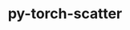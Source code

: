 ---
title: "py-torch-scatter"
layout: cache
categories: [package, develop]
meta: {"versions": ["2.0.5"], "compilers": ["apple-clang@=15.0.0", "gcc@=11.4.0"], "oss": ["ubuntu22.04", "ventura"], "platforms": ["darwin", "linux"], "targets": ["aarch64", "x86_64_v3"], "stacks": ["ml-darwin-aarch64-mps", "ml-linux-x86_64-cpu", "ml-linux-x86_64-cuda", "ml-linux-x86_64-rocm", "root"], "num_specs": 48, "num_specs_by_stack": {"ml-darwin-aarch64-mps": 12, "root": 48, "ml-linux-x86_64-cpu": 12, "ml-linux-x86_64-cuda": 12, "ml-linux-x86_64-rocm": 12}}
spec_details: [{"hash": "nojgepc5jj3oaykunjihqy2ygip2ovda", "compiler": "apple-clang@=15.0.0", "versions": ["2.0.5"], "os": "ventura", "platform": "darwin", "target": "aarch64", "variants": ["build_system=python_pip", "~cuda"], "stacks": ["ml-darwin-aarch64-mps", "root"], "size": "-", "tarball": "https://binaries.spack.io/develop/build_cache/darwin-ventura-aarch64/apple-clang-15.0.0/py-torch-scatter-2.0.5/darwin-ventura-aarch64-apple-clang-15.0.0-py-torch-scatter-2.0.5-nojgepc5jj3oaykunjihqy2ygip2ovda.spack"}, {"hash": "au5bplxkgvsehevlxyjh4rlntpwigfzj", "compiler": "apple-clang@=15.0.0", "versions": ["2.0.5"], "os": "ventura", "platform": "darwin", "target": "aarch64", "variants": ["build_system=python_pip", "~cuda"], "stacks": ["ml-darwin-aarch64-mps", "root"], "size": "-", "tarball": "https://binaries.spack.io/develop/build_cache/darwin-ventura-aarch64/apple-clang-15.0.0/py-torch-scatter-2.0.5/darwin-ventura-aarch64-apple-clang-15.0.0-py-torch-scatter-2.0.5-au5bplxkgvsehevlxyjh4rlntpwigfzj.spack"}, {"hash": "cd4iqliuumywcqwc6g4bocvom3dvq6tl", "compiler": "apple-clang@=15.0.0", "versions": ["2.0.5"], "os": "ventura", "platform": "darwin", "target": "aarch64", "variants": ["build_system=python_pip", "~cuda"], "stacks": ["ml-darwin-aarch64-mps", "root"], "size": "-", "tarball": "https://binaries.spack.io/develop/build_cache/darwin-ventura-aarch64/apple-clang-15.0.0/py-torch-scatter-2.0.5/darwin-ventura-aarch64-apple-clang-15.0.0-py-torch-scatter-2.0.5-cd4iqliuumywcqwc6g4bocvom3dvq6tl.spack"}, {"hash": "guvpuohlclu3zant7b7f44a2nr5f3o4q", "compiler": "apple-clang@=15.0.0", "versions": ["2.0.5"], "os": "ventura", "platform": "darwin", "target": "aarch64", "variants": ["build_system=python_pip", "~cuda"], "stacks": ["ml-darwin-aarch64-mps", "root"], "size": "-", "tarball": "https://binaries.spack.io/develop/build_cache/darwin-ventura-aarch64/apple-clang-15.0.0/py-torch-scatter-2.0.5/darwin-ventura-aarch64-apple-clang-15.0.0-py-torch-scatter-2.0.5-guvpuohlclu3zant7b7f44a2nr5f3o4q.spack"}, {"hash": "aycrvkoymg3zu74reyvlaqhxjqhuio7p", "compiler": "apple-clang@=15.0.0", "versions": ["2.0.5"], "os": "ventura", "platform": "darwin", "target": "aarch64", "variants": ["build_system=python_pip", "~cuda"], "stacks": ["ml-darwin-aarch64-mps", "root"], "size": "-", "tarball": "https://binaries.spack.io/develop/build_cache/darwin-ventura-aarch64/apple-clang-15.0.0/py-torch-scatter-2.0.5/darwin-ventura-aarch64-apple-clang-15.0.0-py-torch-scatter-2.0.5-aycrvkoymg3zu74reyvlaqhxjqhuio7p.spack"}, {"hash": "m7mynjm3gj5dm6khmrbr2uf4pl26bejm", "compiler": "apple-clang@=15.0.0", "versions": ["2.0.5"], "os": "ventura", "platform": "darwin", "target": "aarch64", "variants": ["build_system=python_pip", "~cuda"], "stacks": ["ml-darwin-aarch64-mps", "root"], "size": "-", "tarball": "https://binaries.spack.io/develop/build_cache/darwin-ventura-aarch64/apple-clang-15.0.0/py-torch-scatter-2.0.5/darwin-ventura-aarch64-apple-clang-15.0.0-py-torch-scatter-2.0.5-m7mynjm3gj5dm6khmrbr2uf4pl26bejm.spack"}, {"hash": "pwcj2n4phnioj3xzhtlckkugkwy2uv7n", "compiler": "apple-clang@=15.0.0", "versions": ["2.0.5"], "os": "ventura", "platform": "darwin", "target": "aarch64", "variants": ["build_system=python_pip", "~cuda"], "stacks": ["ml-darwin-aarch64-mps", "root"], "size": "-", "tarball": "https://binaries.spack.io/develop/build_cache/darwin-ventura-aarch64/apple-clang-15.0.0/py-torch-scatter-2.0.5/darwin-ventura-aarch64-apple-clang-15.0.0-py-torch-scatter-2.0.5-pwcj2n4phnioj3xzhtlckkugkwy2uv7n.spack"}, {"hash": "nytgzknr6ymrewi57nridf4kmhdt3m6h", "compiler": "apple-clang@=15.0.0", "versions": ["2.0.5"], "os": "ventura", "platform": "darwin", "target": "aarch64", "variants": ["build_system=python_pip", "~cuda"], "stacks": ["ml-darwin-aarch64-mps", "root"], "size": "-", "tarball": "https://binaries.spack.io/develop/build_cache/darwin-ventura-aarch64/apple-clang-15.0.0/py-torch-scatter-2.0.5/darwin-ventura-aarch64-apple-clang-15.0.0-py-torch-scatter-2.0.5-nytgzknr6ymrewi57nridf4kmhdt3m6h.spack"}, {"hash": "vd6y2hz5ymnxrau4737x7p3end4mgvye", "compiler": "apple-clang@=15.0.0", "versions": ["2.0.5"], "os": "ventura", "platform": "darwin", "target": "aarch64", "variants": ["build_system=python_pip", "~cuda"], "stacks": ["ml-darwin-aarch64-mps", "root"], "size": "-", "tarball": "https://binaries.spack.io/develop/build_cache/darwin-ventura-aarch64/apple-clang-15.0.0/py-torch-scatter-2.0.5/darwin-ventura-aarch64-apple-clang-15.0.0-py-torch-scatter-2.0.5-vd6y2hz5ymnxrau4737x7p3end4mgvye.spack"}, {"hash": "t4rrcouiojvwxx3kwpii2thcyq6j4ikb", "compiler": "apple-clang@=15.0.0", "versions": ["2.0.5"], "os": "ventura", "platform": "darwin", "target": "aarch64", "variants": ["build_system=python_pip", "~cuda"], "stacks": ["ml-darwin-aarch64-mps", "root"], "size": "-", "tarball": "https://binaries.spack.io/develop/build_cache/darwin-ventura-aarch64/apple-clang-15.0.0/py-torch-scatter-2.0.5/darwin-ventura-aarch64-apple-clang-15.0.0-py-torch-scatter-2.0.5-t4rrcouiojvwxx3kwpii2thcyq6j4ikb.spack"}, {"hash": "nh5vm4ob6x4wzguxd2dkwh3a2hqiplsn", "compiler": "apple-clang@=15.0.0", "versions": ["2.0.5"], "os": "ventura", "platform": "darwin", "target": "aarch64", "variants": ["build_system=python_pip", "~cuda"], "stacks": ["ml-darwin-aarch64-mps", "root"], "size": "-", "tarball": "https://binaries.spack.io/develop/build_cache/darwin-ventura-aarch64/apple-clang-15.0.0/py-torch-scatter-2.0.5/darwin-ventura-aarch64-apple-clang-15.0.0-py-torch-scatter-2.0.5-nh5vm4ob6x4wzguxd2dkwh3a2hqiplsn.spack"}, {"hash": "fvjqmsunuespdjpihjnggxbzen3fs2qw", "compiler": "apple-clang@=15.0.0", "versions": ["2.0.5"], "os": "ventura", "platform": "darwin", "target": "aarch64", "variants": ["build_system=python_pip", "~cuda"], "stacks": ["ml-darwin-aarch64-mps", "root"], "size": "-", "tarball": "https://binaries.spack.io/develop/build_cache/darwin-ventura-aarch64/apple-clang-15.0.0/py-torch-scatter-2.0.5/darwin-ventura-aarch64-apple-clang-15.0.0-py-torch-scatter-2.0.5-fvjqmsunuespdjpihjnggxbzen3fs2qw.spack"}, {"hash": "gnb2lqe3mwratswk4sbn2wfcpkvz7voq", "compiler": "gcc@=11.4.0", "versions": ["2.0.5"], "os": "ubuntu22.04", "platform": "linux", "target": "x86_64_v3", "variants": ["build_system=python_pip", "~cuda"], "stacks": ["ml-linux-x86_64-cpu", "root"], "size": "-", "tarball": "https://binaries.spack.io/develop/build_cache/linux-ubuntu22.04-x86_64_v3/gcc-11.4.0/py-torch-scatter-2.0.5/linux-ubuntu22.04-x86_64_v3-gcc-11.4.0-py-torch-scatter-2.0.5-gnb2lqe3mwratswk4sbn2wfcpkvz7voq.spack"}, {"hash": "mculwudcxtickfh4gkr2beq4urxgkv2f", "compiler": "gcc@=11.4.0", "versions": ["2.0.5"], "os": "ubuntu22.04", "platform": "linux", "target": "x86_64_v3", "variants": ["build_system=python_pip", "+cuda"], "stacks": ["ml-linux-x86_64-cuda", "root"], "size": "-", "tarball": "https://binaries.spack.io/develop/build_cache/linux-ubuntu22.04-x86_64_v3/gcc-11.4.0/py-torch-scatter-2.0.5/linux-ubuntu22.04-x86_64_v3-gcc-11.4.0-py-torch-scatter-2.0.5-mculwudcxtickfh4gkr2beq4urxgkv2f.spack"}, {"hash": "lmbpmtepcbvjfs5wuijzzhsshaat6vm4", "compiler": "gcc@=11.4.0", "versions": ["2.0.5"], "os": "ubuntu22.04", "platform": "linux", "target": "x86_64_v3", "variants": ["build_system=python_pip", "~cuda"], "stacks": ["ml-linux-x86_64-rocm", "root"], "size": "-", "tarball": "https://binaries.spack.io/develop/build_cache/linux-ubuntu22.04-x86_64_v3/gcc-11.4.0/py-torch-scatter-2.0.5/linux-ubuntu22.04-x86_64_v3-gcc-11.4.0-py-torch-scatter-2.0.5-lmbpmtepcbvjfs5wuijzzhsshaat6vm4.spack"}, {"hash": "5zg6roo7u2pp4b245pfdzvpo7bj2y2zz", "compiler": "gcc@=11.4.0", "versions": ["2.0.5"], "os": "ubuntu22.04", "platform": "linux", "target": "x86_64_v3", "variants": ["build_system=python_pip", "~cuda"], "stacks": ["ml-linux-x86_64-rocm", "root"], "size": "-", "tarball": "https://binaries.spack.io/develop/build_cache/linux-ubuntu22.04-x86_64_v3/gcc-11.4.0/py-torch-scatter-2.0.5/linux-ubuntu22.04-x86_64_v3-gcc-11.4.0-py-torch-scatter-2.0.5-5zg6roo7u2pp4b245pfdzvpo7bj2y2zz.spack"}, {"hash": "2yuirge23qhq5epoh6vvablqkdfdlsst", "compiler": "gcc@=11.4.0", "versions": ["2.0.5"], "os": "ubuntu22.04", "platform": "linux", "target": "x86_64_v3", "variants": ["build_system=python_pip", "~cuda"], "stacks": ["ml-linux-x86_64-rocm", "root"], "size": "-", "tarball": "https://binaries.spack.io/develop/build_cache/linux-ubuntu22.04-x86_64_v3/gcc-11.4.0/py-torch-scatter-2.0.5/linux-ubuntu22.04-x86_64_v3-gcc-11.4.0-py-torch-scatter-2.0.5-2yuirge23qhq5epoh6vvablqkdfdlsst.spack"}, {"hash": "chiik5r3binray7ir3lplzxit3x73dcd", "compiler": "gcc@=11.4.0", "versions": ["2.0.5"], "os": "ubuntu22.04", "platform": "linux", "target": "x86_64_v3", "variants": ["build_system=python_pip", "+cuda"], "stacks": ["ml-linux-x86_64-cuda", "root"], "size": "-", "tarball": "https://binaries.spack.io/develop/build_cache/linux-ubuntu22.04-x86_64_v3/gcc-11.4.0/py-torch-scatter-2.0.5/linux-ubuntu22.04-x86_64_v3-gcc-11.4.0-py-torch-scatter-2.0.5-chiik5r3binray7ir3lplzxit3x73dcd.spack"}, {"hash": "a65sww6bdjyvsat45o6cp5o3loif5kpx", "compiler": "gcc@=11.4.0", "versions": ["2.0.5"], "os": "ubuntu22.04", "platform": "linux", "target": "x86_64_v3", "variants": ["build_system=python_pip", "~cuda"], "stacks": ["ml-linux-x86_64-rocm", "root"], "size": "-", "tarball": "https://binaries.spack.io/develop/build_cache/linux-ubuntu22.04-x86_64_v3/gcc-11.4.0/py-torch-scatter-2.0.5/linux-ubuntu22.04-x86_64_v3-gcc-11.4.0-py-torch-scatter-2.0.5-a65sww6bdjyvsat45o6cp5o3loif5kpx.spack"}, {"hash": "dg4my656bc2ja6lbcawxmhmc2hb4bgsu", "compiler": "gcc@=11.4.0", "versions": ["2.0.5"], "os": "ubuntu22.04", "platform": "linux", "target": "x86_64_v3", "variants": ["build_system=python_pip", "~cuda"], "stacks": ["ml-linux-x86_64-cpu", "root"], "size": "-", "tarball": "https://binaries.spack.io/develop/build_cache/linux-ubuntu22.04-x86_64_v3/gcc-11.4.0/py-torch-scatter-2.0.5/linux-ubuntu22.04-x86_64_v3-gcc-11.4.0-py-torch-scatter-2.0.5-dg4my656bc2ja6lbcawxmhmc2hb4bgsu.spack"}, {"hash": "jlgvuj3cqpb3qm3lm2d7y5peebx633xh", "compiler": "gcc@=11.4.0", "versions": ["2.0.5"], "os": "ubuntu22.04", "platform": "linux", "target": "x86_64_v3", "variants": ["build_system=python_pip", "~cuda"], "stacks": ["ml-linux-x86_64-cpu", "root"], "size": "-", "tarball": "https://binaries.spack.io/develop/build_cache/linux-ubuntu22.04-x86_64_v3/gcc-11.4.0/py-torch-scatter-2.0.5/linux-ubuntu22.04-x86_64_v3-gcc-11.4.0-py-torch-scatter-2.0.5-jlgvuj3cqpb3qm3lm2d7y5peebx633xh.spack"}, {"hash": "vzkkvet4u32ruizcdojcvitcdedssb6v", "compiler": "gcc@=11.4.0", "versions": ["2.0.5"], "os": "ubuntu22.04", "platform": "linux", "target": "x86_64_v3", "variants": ["build_system=python_pip", "~cuda"], "stacks": ["ml-linux-x86_64-rocm", "root"], "size": "-", "tarball": "https://binaries.spack.io/develop/build_cache/linux-ubuntu22.04-x86_64_v3/gcc-11.4.0/py-torch-scatter-2.0.5/linux-ubuntu22.04-x86_64_v3-gcc-11.4.0-py-torch-scatter-2.0.5-vzkkvet4u32ruizcdojcvitcdedssb6v.spack"}, {"hash": "gxn3d5kx74rsra6nxwdrx2hwb6z7jif4", "compiler": "gcc@=11.4.0", "versions": ["2.0.5"], "os": "ubuntu22.04", "platform": "linux", "target": "x86_64_v3", "variants": ["build_system=python_pip", "~cuda"], "stacks": ["ml-linux-x86_64-cpu", "root"], "size": "-", "tarball": "https://binaries.spack.io/develop/build_cache/linux-ubuntu22.04-x86_64_v3/gcc-11.4.0/py-torch-scatter-2.0.5/linux-ubuntu22.04-x86_64_v3-gcc-11.4.0-py-torch-scatter-2.0.5-gxn3d5kx74rsra6nxwdrx2hwb6z7jif4.spack"}, {"hash": "uwqcsd54s7o5o4v5ms3osfvfjkgfvmcv", "compiler": "gcc@=11.4.0", "versions": ["2.0.5"], "os": "ubuntu22.04", "platform": "linux", "target": "x86_64_v3", "variants": ["build_system=python_pip", "~cuda"], "stacks": ["ml-linux-x86_64-cpu", "root"], "size": "-", "tarball": "https://binaries.spack.io/develop/build_cache/linux-ubuntu22.04-x86_64_v3/gcc-11.4.0/py-torch-scatter-2.0.5/linux-ubuntu22.04-x86_64_v3-gcc-11.4.0-py-torch-scatter-2.0.5-uwqcsd54s7o5o4v5ms3osfvfjkgfvmcv.spack"}, {"hash": "ln67bmdq37u2wvjhuv7rsjtdudh4ukjy", "compiler": "gcc@=11.4.0", "versions": ["2.0.5"], "os": "ubuntu22.04", "platform": "linux", "target": "x86_64_v3", "variants": ["build_system=python_pip", "~cuda"], "stacks": ["ml-linux-x86_64-rocm", "root"], "size": "-", "tarball": "https://binaries.spack.io/develop/build_cache/linux-ubuntu22.04-x86_64_v3/gcc-11.4.0/py-torch-scatter-2.0.5/linux-ubuntu22.04-x86_64_v3-gcc-11.4.0-py-torch-scatter-2.0.5-ln67bmdq37u2wvjhuv7rsjtdudh4ukjy.spack"}, {"hash": "cx6hh7mkep4dphwdb3lgg53dkintqhf3", "compiler": "gcc@=11.4.0", "versions": ["2.0.5"], "os": "ubuntu22.04", "platform": "linux", "target": "x86_64_v3", "variants": ["build_system=python_pip", "+cuda"], "stacks": ["ml-linux-x86_64-cuda", "root"], "size": "-", "tarball": "https://binaries.spack.io/develop/build_cache/linux-ubuntu22.04-x86_64_v3/gcc-11.4.0/py-torch-scatter-2.0.5/linux-ubuntu22.04-x86_64_v3-gcc-11.4.0-py-torch-scatter-2.0.5-cx6hh7mkep4dphwdb3lgg53dkintqhf3.spack"}, {"hash": "eaizs4ttrcitk7rz5lcfoozmn2cx4pjm", "compiler": "gcc@=11.4.0", "versions": ["2.0.5"], "os": "ubuntu22.04", "platform": "linux", "target": "x86_64_v3", "variants": ["build_system=python_pip", "~cuda"], "stacks": ["ml-linux-x86_64-cpu", "root"], "size": "-", "tarball": "https://binaries.spack.io/develop/build_cache/linux-ubuntu22.04-x86_64_v3/gcc-11.4.0/py-torch-scatter-2.0.5/linux-ubuntu22.04-x86_64_v3-gcc-11.4.0-py-torch-scatter-2.0.5-eaizs4ttrcitk7rz5lcfoozmn2cx4pjm.spack"}, {"hash": "f22irrx5s2iudkl6nstj23fa76ieya22", "compiler": "gcc@=11.4.0", "versions": ["2.0.5"], "os": "ubuntu22.04", "platform": "linux", "target": "x86_64_v3", "variants": ["build_system=python_pip", "+cuda"], "stacks": ["ml-linux-x86_64-cuda", "root"], "size": "-", "tarball": "https://binaries.spack.io/develop/build_cache/linux-ubuntu22.04-x86_64_v3/gcc-11.4.0/py-torch-scatter-2.0.5/linux-ubuntu22.04-x86_64_v3-gcc-11.4.0-py-torch-scatter-2.0.5-f22irrx5s2iudkl6nstj23fa76ieya22.spack"}, {"hash": "b5j4t35vgbkalryc2ogzvjtkqkrn37ck", "compiler": "gcc@=11.4.0", "versions": ["2.0.5"], "os": "ubuntu22.04", "platform": "linux", "target": "x86_64_v3", "variants": ["build_system=python_pip", "~cuda"], "stacks": ["ml-linux-x86_64-cpu", "root"], "size": "-", "tarball": "https://binaries.spack.io/develop/build_cache/linux-ubuntu22.04-x86_64_v3/gcc-11.4.0/py-torch-scatter-2.0.5/linux-ubuntu22.04-x86_64_v3-gcc-11.4.0-py-torch-scatter-2.0.5-b5j4t35vgbkalryc2ogzvjtkqkrn37ck.spack"}, {"hash": "iya34m4kfg7uoi7ulzqoitlmyakgs4js", "compiler": "gcc@=11.4.0", "versions": ["2.0.5"], "os": "ubuntu22.04", "platform": "linux", "target": "x86_64_v3", "variants": ["build_system=python_pip", "+cuda"], "stacks": ["ml-linux-x86_64-cuda", "root"], "size": "-", "tarball": "https://binaries.spack.io/develop/build_cache/linux-ubuntu22.04-x86_64_v3/gcc-11.4.0/py-torch-scatter-2.0.5/linux-ubuntu22.04-x86_64_v3-gcc-11.4.0-py-torch-scatter-2.0.5-iya34m4kfg7uoi7ulzqoitlmyakgs4js.spack"}, {"hash": "z5gdurrekklup4pgffde2vq7twtp6tze", "compiler": "gcc@=11.4.0", "versions": ["2.0.5"], "os": "ubuntu22.04", "platform": "linux", "target": "x86_64_v3", "variants": ["build_system=python_pip", "+cuda"], "stacks": ["ml-linux-x86_64-cuda", "root"], "size": "-", "tarball": "https://binaries.spack.io/develop/build_cache/linux-ubuntu22.04-x86_64_v3/gcc-11.4.0/py-torch-scatter-2.0.5/linux-ubuntu22.04-x86_64_v3-gcc-11.4.0-py-torch-scatter-2.0.5-z5gdurrekklup4pgffde2vq7twtp6tze.spack"}, {"hash": "m77ldiqtmuqxl4is2bzn3ubimnqedxii", "compiler": "gcc@=11.4.0", "versions": ["2.0.5"], "os": "ubuntu22.04", "platform": "linux", "target": "x86_64_v3", "variants": ["build_system=python_pip", "~cuda"], "stacks": ["ml-linux-x86_64-rocm", "root"], "size": "-", "tarball": "https://binaries.spack.io/develop/build_cache/linux-ubuntu22.04-x86_64_v3/gcc-11.4.0/py-torch-scatter-2.0.5/linux-ubuntu22.04-x86_64_v3-gcc-11.4.0-py-torch-scatter-2.0.5-m77ldiqtmuqxl4is2bzn3ubimnqedxii.spack"}, {"hash": "u3v5ynzy5qgbscexs6u5hmrdltcvij4n", "compiler": "gcc@=11.4.0", "versions": ["2.0.5"], "os": "ubuntu22.04", "platform": "linux", "target": "x86_64_v3", "variants": ["build_system=python_pip", "+cuda"], "stacks": ["ml-linux-x86_64-cuda", "root"], "size": "-", "tarball": "https://binaries.spack.io/develop/build_cache/linux-ubuntu22.04-x86_64_v3/gcc-11.4.0/py-torch-scatter-2.0.5/linux-ubuntu22.04-x86_64_v3-gcc-11.4.0-py-torch-scatter-2.0.5-u3v5ynzy5qgbscexs6u5hmrdltcvij4n.spack"}, {"hash": "ohmq3vueoiwea2gith2om6gmhmf32g7h", "compiler": "gcc@=11.4.0", "versions": ["2.0.5"], "os": "ubuntu22.04", "platform": "linux", "target": "x86_64_v3", "variants": ["build_system=python_pip", "+cuda"], "stacks": ["ml-linux-x86_64-cuda", "root"], "size": "-", "tarball": "https://binaries.spack.io/develop/build_cache/linux-ubuntu22.04-x86_64_v3/gcc-11.4.0/py-torch-scatter-2.0.5/linux-ubuntu22.04-x86_64_v3-gcc-11.4.0-py-torch-scatter-2.0.5-ohmq3vueoiwea2gith2om6gmhmf32g7h.spack"}, {"hash": "pf2cjsejrdtgsann2aasuscwluvkg4gz", "compiler": "gcc@=11.4.0", "versions": ["2.0.5"], "os": "ubuntu22.04", "platform": "linux", "target": "x86_64_v3", "variants": ["build_system=python_pip", "+cuda"], "stacks": ["ml-linux-x86_64-cuda", "root"], "size": "-", "tarball": "https://binaries.spack.io/develop/build_cache/linux-ubuntu22.04-x86_64_v3/gcc-11.4.0/py-torch-scatter-2.0.5/linux-ubuntu22.04-x86_64_v3-gcc-11.4.0-py-torch-scatter-2.0.5-pf2cjsejrdtgsann2aasuscwluvkg4gz.spack"}, {"hash": "s6fbf7uourmbnbae2ebf36ohtv6poqgi", "compiler": "gcc@=11.4.0", "versions": ["2.0.5"], "os": "ubuntu22.04", "platform": "linux", "target": "x86_64_v3", "variants": ["build_system=python_pip", "~cuda"], "stacks": ["ml-linux-x86_64-cpu", "root"], "size": "-", "tarball": "https://binaries.spack.io/develop/build_cache/linux-ubuntu22.04-x86_64_v3/gcc-11.4.0/py-torch-scatter-2.0.5/linux-ubuntu22.04-x86_64_v3-gcc-11.4.0-py-torch-scatter-2.0.5-s6fbf7uourmbnbae2ebf36ohtv6poqgi.spack"}, {"hash": "y7hg2dj6q5nqav6gs4h2z73nc6xse2cc", "compiler": "gcc@=11.4.0", "versions": ["2.0.5"], "os": "ubuntu22.04", "platform": "linux", "target": "x86_64_v3", "variants": ["build_system=python_pip", "~cuda"], "stacks": ["ml-linux-x86_64-cpu", "root"], "size": "-", "tarball": "https://binaries.spack.io/develop/build_cache/linux-ubuntu22.04-x86_64_v3/gcc-11.4.0/py-torch-scatter-2.0.5/linux-ubuntu22.04-x86_64_v3-gcc-11.4.0-py-torch-scatter-2.0.5-y7hg2dj6q5nqav6gs4h2z73nc6xse2cc.spack"}, {"hash": "3log3ka7ngwiills2bvrognmzy3djupi", "compiler": "gcc@=11.4.0", "versions": ["2.0.5"], "os": "ubuntu22.04", "platform": "linux", "target": "x86_64_v3", "variants": ["build_system=python_pip", "~cuda"], "stacks": ["ml-linux-x86_64-rocm", "root"], "size": "-", "tarball": "https://binaries.spack.io/develop/build_cache/linux-ubuntu22.04-x86_64_v3/gcc-11.4.0/py-torch-scatter-2.0.5/linux-ubuntu22.04-x86_64_v3-gcc-11.4.0-py-torch-scatter-2.0.5-3log3ka7ngwiills2bvrognmzy3djupi.spack"}, {"hash": "iycf7ihethixv2uo7aoy23fuuxk63oaz", "compiler": "gcc@=11.4.0", "versions": ["2.0.5"], "os": "ubuntu22.04", "platform": "linux", "target": "x86_64_v3", "variants": ["build_system=python_pip", "+cuda"], "stacks": ["ml-linux-x86_64-cuda", "root"], "size": "-", "tarball": "https://binaries.spack.io/develop/build_cache/linux-ubuntu22.04-x86_64_v3/gcc-11.4.0/py-torch-scatter-2.0.5/linux-ubuntu22.04-x86_64_v3-gcc-11.4.0-py-torch-scatter-2.0.5-iycf7ihethixv2uo7aoy23fuuxk63oaz.spack"}, {"hash": "xk4gxi67ypn5mkporrfwxrmv5sl2nrbz", "compiler": "gcc@=11.4.0", "versions": ["2.0.5"], "os": "ubuntu22.04", "platform": "linux", "target": "x86_64_v3", "variants": ["build_system=python_pip", "~cuda"], "stacks": ["ml-linux-x86_64-cpu", "root"], "size": "-", "tarball": "https://binaries.spack.io/develop/build_cache/linux-ubuntu22.04-x86_64_v3/gcc-11.4.0/py-torch-scatter-2.0.5/linux-ubuntu22.04-x86_64_v3-gcc-11.4.0-py-torch-scatter-2.0.5-xk4gxi67ypn5mkporrfwxrmv5sl2nrbz.spack"}, {"hash": "sany64npnkn2uz3ljsvjgv5mcvppzga5", "compiler": "gcc@=11.4.0", "versions": ["2.0.5"], "os": "ubuntu22.04", "platform": "linux", "target": "x86_64_v3", "variants": ["build_system=python_pip", "~cuda"], "stacks": ["ml-linux-x86_64-cpu", "root"], "size": "-", "tarball": "https://binaries.spack.io/develop/build_cache/linux-ubuntu22.04-x86_64_v3/gcc-11.4.0/py-torch-scatter-2.0.5/linux-ubuntu22.04-x86_64_v3-gcc-11.4.0-py-torch-scatter-2.0.5-sany64npnkn2uz3ljsvjgv5mcvppzga5.spack"}, {"hash": "ij65cfvg4vymx6ohabfuijddjffk6lsy", "compiler": "gcc@=11.4.0", "versions": ["2.0.5"], "os": "ubuntu22.04", "platform": "linux", "target": "x86_64_v3", "variants": ["build_system=python_pip", "~cuda"], "stacks": ["ml-linux-x86_64-rocm", "root"], "size": "-", "tarball": "https://binaries.spack.io/develop/build_cache/linux-ubuntu22.04-x86_64_v3/gcc-11.4.0/py-torch-scatter-2.0.5/linux-ubuntu22.04-x86_64_v3-gcc-11.4.0-py-torch-scatter-2.0.5-ij65cfvg4vymx6ohabfuijddjffk6lsy.spack"}, {"hash": "kgmsbohngqfetjbdmqibplxw6v36s4dm", "compiler": "gcc@=11.4.0", "versions": ["2.0.5"], "os": "ubuntu22.04", "platform": "linux", "target": "x86_64_v3", "variants": ["build_system=python_pip", "+cuda"], "stacks": ["ml-linux-x86_64-cuda", "root"], "size": "-", "tarball": "https://binaries.spack.io/develop/build_cache/linux-ubuntu22.04-x86_64_v3/gcc-11.4.0/py-torch-scatter-2.0.5/linux-ubuntu22.04-x86_64_v3-gcc-11.4.0-py-torch-scatter-2.0.5-kgmsbohngqfetjbdmqibplxw6v36s4dm.spack"}, {"hash": "ybe4blr63gvzkpeavy4vkcc6yyqzsedf", "compiler": "gcc@=11.4.0", "versions": ["2.0.5"], "os": "ubuntu22.04", "platform": "linux", "target": "x86_64_v3", "variants": ["build_system=python_pip", "+cuda"], "stacks": ["ml-linux-x86_64-cuda", "root"], "size": "-", "tarball": "https://binaries.spack.io/develop/build_cache/linux-ubuntu22.04-x86_64_v3/gcc-11.4.0/py-torch-scatter-2.0.5/linux-ubuntu22.04-x86_64_v3-gcc-11.4.0-py-torch-scatter-2.0.5-ybe4blr63gvzkpeavy4vkcc6yyqzsedf.spack"}, {"hash": "muttm2ibwbefayrmpprft77zu62wysqo", "compiler": "gcc@=11.4.0", "versions": ["2.0.5"], "os": "ubuntu22.04", "platform": "linux", "target": "x86_64_v3", "variants": ["build_system=python_pip", "~cuda"], "stacks": ["ml-linux-x86_64-cpu", "root"], "size": "-", "tarball": "https://binaries.spack.io/develop/build_cache/linux-ubuntu22.04-x86_64_v3/gcc-11.4.0/py-torch-scatter-2.0.5/linux-ubuntu22.04-x86_64_v3-gcc-11.4.0-py-torch-scatter-2.0.5-muttm2ibwbefayrmpprft77zu62wysqo.spack"}, {"hash": "om2up5vom4u7xdog5a2rvregqys4maac", "compiler": "gcc@=11.4.0", "versions": ["2.0.5"], "os": "ubuntu22.04", "platform": "linux", "target": "x86_64_v3", "variants": ["build_system=python_pip", "~cuda"], "stacks": ["ml-linux-x86_64-rocm", "root"], "size": "-", "tarball": "https://binaries.spack.io/develop/build_cache/linux-ubuntu22.04-x86_64_v3/gcc-11.4.0/py-torch-scatter-2.0.5/linux-ubuntu22.04-x86_64_v3-gcc-11.4.0-py-torch-scatter-2.0.5-om2up5vom4u7xdog5a2rvregqys4maac.spack"}, {"hash": "pbptdqmdaaqusubkzkluhdmybvwrxvw6", "compiler": "gcc@=11.4.0", "versions": ["2.0.5"], "os": "ubuntu22.04", "platform": "linux", "target": "x86_64_v3", "variants": ["build_system=python_pip", "~cuda"], "stacks": ["ml-linux-x86_64-rocm", "root"], "size": "-", "tarball": "https://binaries.spack.io/develop/build_cache/linux-ubuntu22.04-x86_64_v3/gcc-11.4.0/py-torch-scatter-2.0.5/linux-ubuntu22.04-x86_64_v3-gcc-11.4.0-py-torch-scatter-2.0.5-pbptdqmdaaqusubkzkluhdmybvwrxvw6.spack"}, {"hash": "p6yedxqt27m5bkkvjm3iwbw4drjx2xsq", "compiler": "gcc@=11.4.0", "versions": ["2.0.5"], "os": "ubuntu22.04", "platform": "linux", "target": "x86_64_v3", "variants": ["build_system=python_pip", "~cuda"], "stacks": ["ml-linux-x86_64-rocm", "root"], "size": "-", "tarball": "https://binaries.spack.io/develop/build_cache/linux-ubuntu22.04-x86_64_v3/gcc-11.4.0/py-torch-scatter-2.0.5/linux-ubuntu22.04-x86_64_v3-gcc-11.4.0-py-torch-scatter-2.0.5-p6yedxqt27m5bkkvjm3iwbw4drjx2xsq.spack"}]
---